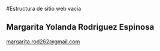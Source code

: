 #Estructura de sitio web vacia

## Margarita Yolanda Rodriguez Espinosa
[margarita.rod262@gmail.com](margarita.rod262@gmail.com "correo electronico")